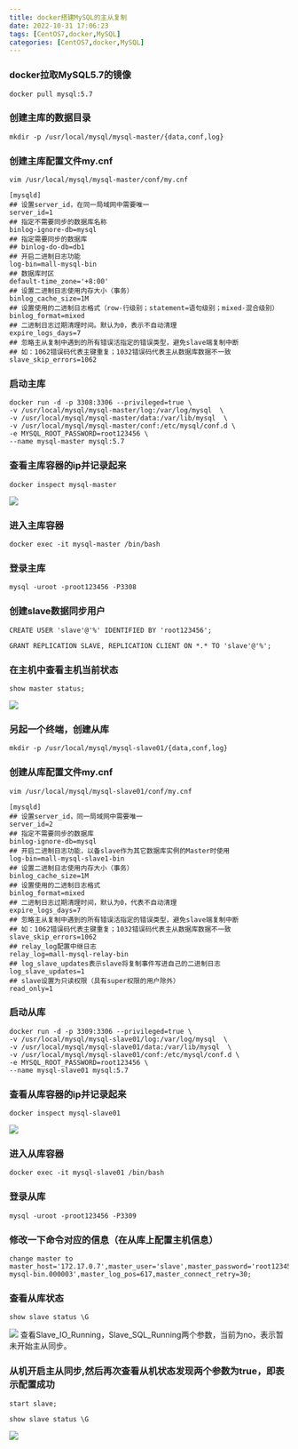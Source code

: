 ```yaml
---
title: docker搭建MySQL的主从复制
date: 2022-10-31 17:06:23
tags: [CentOS7,docker,MySQL]
categories: [CentOS7,docker,MySQL]
---
```

### docker拉取MySQL5.7的镜像
```shell
docker pull mysql:5.7
```
### 创建主库的数据目录
```shell
mkdir -p /usr/local/mysql/mysql-master/{data,conf,log}
```
### 创建主库配置文件my.cnf
```shell
vim /usr/local/mysql/mysql-master/conf/my.cnf
```
```shell
[mysqld]
## 设置server_id，在同一局域网中需要唯一
server_id=1
## 指定不需要同步的数据库名称
binlog-ignore-db=mysql
## 指定需要同步的数据库
## binlog-do-db=db1
## 开启二进制日志功能
log-bin=mall-mysql-bin
## 数据库时区
default-time_zone='+8:00'
## 设置二进制日志使用内存大小（事务）
binlog_cache_size=1M
## 设置使用的二进制日志格式（row-行级别；statement=语句级别；mixed-混合级别）
binlog_format=mixed
## 二进制日志过期清理时间。默认为0，表示不自动清理
expire_logs_days=7
## 忽略主从复制中遇到的所有错误活指定的错误类型，避免slave端复制中断
## 如：1062错误码代表主键重复；1032错误码代表主从数据库数据不一致
slave_skip_errors=1062
```
### 启动主库
```shell
docker run -d -p 3308:3306 --privileged=true \
-v /usr/local/mysql/mysql-master/log:/var/log/mysql  \
-v /usr/local/mysql/mysql-master/data:/var/lib/mysql  \
-v /usr/local/mysql/mysql-master/conf:/etc/mysql/conf.d \
-e MYSQL_ROOT_PASSWORD=root123456 \
--name mysql-master mysql:5.7
```
### 查看主库容器的ip并记录起来
```shell
docker inspect mysql-master
```
![](https://yoonada.oss-cn-shenzhen.aliyuncs.com/images/202211011443887.png)
### 进入主库容器
```shell
docker exec -it mysql-master /bin/bash
```
### 登录主库
```shell
mysql -uroot -proot123456 -P3308
```
### 创建slave数据同步用户
```shell
CREATE USER 'slave'@'%' IDENTIFIED BY 'root123456';
```
```shell
GRANT REPLICATION SLAVE, REPLICATION CLIENT ON *.* TO 'slave'@'%';
```
### 在主机中查看主机当前状态
```shell
show master status;
```
![](https://yoonada.oss-cn-shenzhen.aliyuncs.com/images/202211011444213.png)
### 另起一个终端，创建从库
```shell
mkdir -p /usr/local/mysql/mysql-slave01/{data,conf,log}
```
### 创建从库配置文件my.cnf
```shell
vim /usr/local/mysql/mysql-slave01/conf/my.cnf
```
```shell
[mysqld]
## 设置server_id，同一局域网中需要唯一
server_id=2
## 指定不需要同步的数据库
binlog-ignore-db=mysql
## 开启二进制日志功能，以备slave作为其它数据库实例的Master时使用
log-bin=mall-mysql-slave1-bin
## 设置二进制日志使用内存大小（事务）
binlog_cache_size=1M
## 设置使用的二进制日志格式
binlog_format=mixed
## 二进制日志过期清理时间，默认为0，代表不自动清理
expire_logs_days=7
## 忽略主从复制中遇到的所有错误活指定的错误类型，避免slave端复制中断   
## 如：1062错误码代表主键重复；1032错误码代表主从数据库数据不一致
slave_skip_errors=1062
## relay_log配置中继日志
relay_log=mall-mysql-relay-bin
## log_slave_updates表示slave将复制事件写进自己的二进制日志
log_slave_updates=1
## slave设置为只读权限（具有super权限的用户除外）
read_only=1
```
### 启动从库
```shell
docker run -d -p 3309:3306 --privileged=true \
-v /usr/local/mysql/mysql-slave01/log:/var/log/mysql  \
-v /usr/local/mysql/mysql-slave01/data:/var/lib/mysql  \
-v /usr/local/mysql/mysql-slave01/conf:/etc/mysql/conf.d \
-e MYSQL_ROOT_PASSWORD=root123456 \
--name mysql-slave01 mysql:5.7
```
### 查看从库容器的ip并记录起来
```shell
docker inspect mysql-slave01
```
![](https://yoonada.oss-cn-shenzhen.aliyuncs.com/images/202211011445629.png)
### 进入从库容器
```shell
docker exec -it mysql-slave01 /bin/bash
```
### 登录从库
```shell
mysql -uroot -proot123456 -P3309
```
### 修改一下命令对应的信息（在从库上配置主机信息）
```shell
change master to master_host='172.17.0.7',master_user='slave',master_password='root123456',master_port=3306,master_log_file='mall-mysql-bin.000003',master_log_pos=617,master_connect_retry=30;
```
### 查看从库状态
```shell
show slave status \G
```
![](https://yoonada.oss-cn-shenzhen.aliyuncs.com/images/202211011453134.png)
查看Slave_IO_Running，Slave_SQL_Running两个参数，当前为no，表示暂未开始主从同步。
### 从机开启主从同步,然后再次查看从机状态发现两个参数为true，即表示配置成功
```shell
start slave;
```
```shell
show slave status \G
```
![](https://yoonada.oss-cn-shenzhen.aliyuncs.com/images/202211011456238.png)

